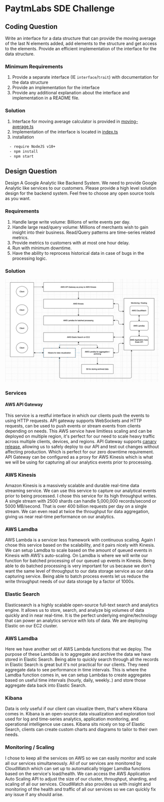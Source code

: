 # PaytmLabs SDE Challenge

## Coding Question

Write an interface for a data structure that can provide the moving average of the last N elements added, add elements to the structure and get access to the elements. Provide an efficient implementation of the interface for the data structure.

### Minimum Requirements

1. Provide a separate interface (IE `interface`/`trait`) with documentation for the data structure
2. Provide an implementation for the interface
3. Provide any additional explanation about the interface and implementation in a README file.

### Solution
1. Interface for moving average calculator is provided in [moving-average.ts](https://github.com/bobzhou/SDEChallenge/blob/master/moving-average.ts)
2. Implementation of the interface is located in [index.ts](https://github.com/bobzhou/SDEChallenge/blob/master/index.ts)
3. installation
```
  - require NodeJS v10+
  - npm install
  - npm start
```

## Design Question

Design A Google Analytic like Backend System.
We need to provide Google Analytic like services to our customers. Please provide a high level solution design for the backend system. Feel free to choose any open source tools as you want.

### Requirements

1. Handle large write volume: Billions of write events per day.
2. Handle large read/query volume: Millions of merchants wish to gain insight into their business. Read/Query patterns are time-series related metrics.
3. Provide metrics to customers with at most one hour delay.
4. Run with minimum downtime.
5. Have the ability to reprocess historical data in case of bugs in the processing logic.

### Solution

![backend](backend.png)

### Services
#### AWS API Gateway
This service is a restful interface in which our clients push the events to using HTTP requests. API gateway supports WebSockets and HTTP requests, can be used to push events or stream events from clients depending on needs. This AWS service have limitless scaling and can be deployed on multiple region, it's perfect for our need to scale heavy traffic across multiple clients, devices, and regions. 
API Gateway supports [canary release](https://docs.aws.amazon.com/apigateway/latest/developerguide/canary-release.html), allowing us to safely deploy to our API and test out changes without affecting production. Which is perfect for our zero downtime requirement. 
API Gateway can be configured as a proxy for AWS Kinesis which is what we will be using for capturing all our analytics events prior to processing.

### AWS Kinesis
Amazon Kinesis is a massively scalable and durable real-time data streaming service. We can use this service to capture our analytical events prior to being processed. I chose this service for its high throughput writes. A single stream with 2500 shards can handle 5,000,000 records/second or 5000 MB/second. That is over 400 billion requests per day on a single stream. We can even read at twice the throughput for data aggregation, giving us near real-time performance on our analytics. 

### AWS Lamdba
AWS Lambda is a servicer less framework with continuous scaling. Again I chose this service based on the scalability, and it pairs nicely with Kinesis. We can setup Lamdba to scale based on the amount of queued events in Kinesis with AWS's auto-scaling. 
On Lamdba is where we will write our function for batched processing of our queued up events in Kinesis. Being able to do batched processing is very important for us because we don't want the same level of throughput to our data storage service as our data capturing service. Being able to batch process events let us reduce the write throughput needs of our data storage by a factor of 1000s.

### Elastic Search
Elasticsearch is a highly scalable open-source full-text search and analytics engine. It allows us to store, search, and analyze big volumes of data quickly and in near real-time. It is the perfect underlying engine/technology that can power an analytics service with lots of data. We are deploying Elastic on our EC2 cluster. 

### AWS Lamdba
Here we have another set of AWS Lambda functions that we deploy. The purpose of these Lambdas is to aggregate and archive the data we have stored in Elastic Search. Being able to quickly search through all the records in Elastic Search is great but it's not practical for our clients. They need aggregate data to see performance in time intervals. This is where the Lamdba function comes in, we can setup Lambdas to create aggregates based on useful time intervals (hourly, daily, weekly..) and store those aggregate data back into Elastic Search. 

### Kibana
Data is only useful if our client can visualize them, that's where Kibana comes in. Kibana is an open-source data visualization and exploration tool used for log and time-series analytics, application monitoring, and operational intelligence use cases. Kibana sits nicely on top of Elastic Search, clients can create custom charts and diagrams to tailor to their own needs.

### Monitoring / Scaling
I chose to keep all the services on AWS so we can easily monitor and scale all our services simultaneously. All of our services are monitored by CloudWatch which can set up to automatically trigger Lamdba functions based on the service's load/health. We can access the AWS Application Auto Scaling API to adjust the size of our cluster, throughput, sharding, and scaling of all our services. CloudWatch also provides us with insight and monitoring of the health and traffic of all our services so we can quickly fix any issue if any should arise. 
